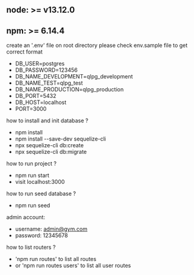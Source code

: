 ## node: >= v13.12.0
## npm: >= 6.14.4

create an '.env' file on root directory
please check env.sample file to get correct format
- DB_USER=postgres
- DB_PASSWORD=123456
- DB_NAME_DEVELOPMENT=qlpg_development
- DB_NAME_TEST=qlpg_test
- DB_NAME_PRODUCTION=qlpg_production
- DB_PORT=5432
- DB_HOST=localhost
- PORT=3000

how to install and init database ?
- npm install
- npm install --save-dev sequelize-cli
- npx sequelize-cli db:create
- npx sequelize-cli db:migrate

how to run project ?
- npm run start
- visit localhost:3000

how to run seed database ?
- npm run seed

admin account:
- username: admin@gym.com
- password: 12345678

how to list routers ?
- 'npm run routes' to list all routes
- or 'npm run routes users' to list all user routes
